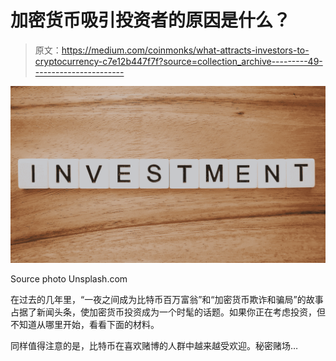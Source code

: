 # 加密货币吸引投资者的原因是什么？

> 原文：<https://medium.com/coinmonks/what-attracts-investors-to-cryptocurrency-c7e12b447f7f?source=collection_archive---------49----------------------->

![](img/0b97f56cea3f63b472a89b7202a7a467.png)

Source photo Unsplash.com

在过去的几年里，“一夜之间成为比特币百万富翁”和“加密货币欺诈和骗局”的故事占据了新闻头条，使加密货币投资成为一个时髦的话题。如果你正在考虑投资，但不知道从哪里开始，看看下面的材料。

同样值得注意的是，比特币在喜欢赌博的人群中越来越受欢迎。秘密赌场…